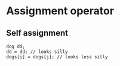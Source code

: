 # Assignment operator

## Self assignment

```
dog dd;
dd = dd; // looks silly
dogs[i] = dogs[j]; // looks less silly
```


